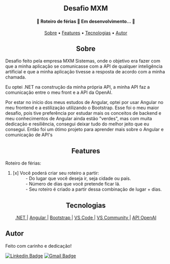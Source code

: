 <h2 align="center" id ="sobre">Desafio MXM</h2>

<h4 align="center"> 
	🚧  Roteiro de férias 🚀 Em desenvolvimento...  🚧
</h4>

<p align="center">
 <a href="#sobre">Sobre</a> •
 <a href="#features">Features</a> • 
 <a href="#tecnologias">Tecnologias</a> • 
 <a href="#autor">Autor</a>
</p>

<h2 align="center" id="sobre">Sobre</h2>
<p>
  Desafio feito pela empresa MXM Sistemas, onde o objetivo era fazer com que a minha aplicação se comunicasse com a API de qualquer inteligência artificial
  e que a minha aplicação tivesse a resposta de acordo com a minha chamada.   
</p>
<p>
  Eu optei .NET na construção da minha própria API, a minha API faz a comunicação entre o meu front e a API da OpenAI.
</p>
<p>
  Por estar no início dos meus estudos de Angular, optei por usar Angular no meu frontend e a estilização utilizando o Bootstrap.
    Esse foi o meu maior desafio, pois tive preferência por estudar mais os conceitos de backend e meu conhecimentos de Angular ainda estão "verdes", mas com muita dedicação
  e resiliência, consegui deixar tudo do melhor jeito que eu consegui. Então foi um ótimo projeto para aprender mais sobre o Angular e comunicação de API's
</p>

<h2 align="center" id="features">Features</h2>

<p>Roteiro de férias: </p>

<ol>
  <li>[x] Você poderá criar seu roteiro a partir: </li>
    <dd> - Do lugar que você deseja ir, seja cidade ou país. </dd>
    <dd> - Número de dias que você pretende ficar lá. </dd>
    <dd> - Seu roteiro é criado a partir dessa combinação de lugar + dias. </dd>
</ol>

<h2 align="center" id="tecnologias">
  Tecnologias
 </h2>
 <p align="center">
      <a href="https://learn.microsoft.com/pt-br/dotnet/"> .NET </a>|  
      <a href="https://angular.io/"> Angular </a>|   
      <a href="https://getbootstrap.com/"> Bootstrap </a>|
      <a href="https://code.visualstudio.com/"> VS Code </a>|
      <a href="https://visualstudio.microsoft.com/pt-br/vs/community/"> VS Community </a>|
      <a href="https://platform.openai.com/docs/api-reference"> API OpenAI </a>
</p>

## Autor
Feito com carinho e dedicação!


[![Linkedin Badge](https://img.shields.io/badge/-MarcoSousa-blue?style=flat-square&logo=Linkedin&logoColor=white&link=https://www.linkedin.com/in/marccosousa/)](https://www.linkedin.com/in/marccosousa/)
[![Gmail Badge](https://img.shields.io/badge/-marcosousacontato@gmail.com-c14438?style=flat-square&logo=Gmail&logoColor=white&link=mailto:marcososuacontato@gmail.com)](mailto:marcosousacontato@gmail.com)
